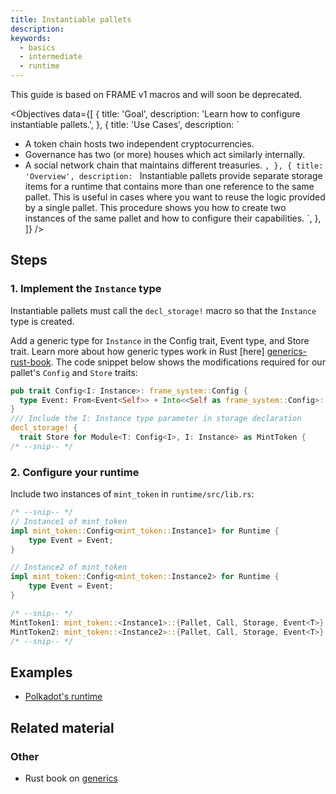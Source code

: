 ```yaml
---
title: Instantiable pallets
description: 
keywords:
  - basics
  - intermediate
  - runtime
---
```

This guide is based on FRAME v1 macros and will soon be deprecated.

<Objectives
  data={[
    {
      title: 'Goal',
      description: 'Learn how to configure instantiable pallets.',
    },
    {
      title: 'Use Cases',
      description: `
  - A token chain hosts two independent cryptocurrencies.
  - Governance has two (or more) houses which act similarly internally.
  - A social network chain that maintains different treasuries.
      `,
    },
    {
      title: 'Overview',
      description: `
Instantiable pallets provide separate storage items for a runtime that contains more than one reference to the same pallet.
This is useful in cases where you want to reuse the logic provided by a single pallet.
This procedure shows you how to create two instances of the same pallet and how to configure their
capabilities.
      `,
    },
  ]}
/>

## Steps

### 1. Implement the `Instance` type

Instantiable pallets must call the `decl_storage!` macro so that the `Instance` type is created.

Add a generic type for `Instance` in the Config trait, Event type, and Store trait. Learn more about how generic types work in Rust [here] [generics-rust-book]. The code snippet below shows the modifications required for our pallet's `Config` and `Store` traits:

```rust
pub trait Config<I: Instance>: frame_system::Config {
  type Event: From<Event<Self>> + Into<<Self as frame_system::Config>::Event>;
}
/// Include the I: Instance type parameter in storage declaration
decl_storage! {
  trait Store for Module<T: Config<I>, I: Instance> as MintToken {
/* --snip-- */
```

### 2. Configure your runtime

Include two instances of `mint_token` in `runtime/src/lib.rs`:

```rust
/* --snip-- */
// Instance1 of mint_token
impl mint_token::Config<mint_token::Instance1> for Runtime {
	type Event = Event;
}

// Instance2 of mint_token
impl mint_token::Config<mint_token::Instance2> for Runtime {
	type Event = Event;
}

/* --snip-- */
MintToken1: mint_token::<Instance1>::{Pallet, Call, Storage, Event<T>},
MintToken2: mint_token::<Instance2>::{Pallet, Call, Storage, Event<T>},
/* --snip-- */
```

## Examples

- [Polkadot's runtime](https://github.com/paritytech/polkadot/blob/master/runtime/polkadot/src/lib.rs#L968)

## Related material

### Other

- Rust book on [generics](https://doc.rust-lang.org/book/ch10-01-syntax.html)

[generics-rust-book]: https://doc.rust-lang.org/book/ch10-01-syntax.html
